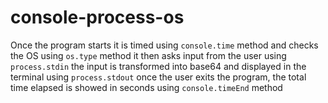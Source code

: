 # console-process-os

Once the program starts it is timed using `console.time` method and checks the OS using `os.type` method
it then asks input from the user using `process.stdin`
the input is transformed into base64 and displayed in the terminal using `process.stdout`
once the user exits the program, the total time elapsed is showed in seconds using `console.timeEnd` method
